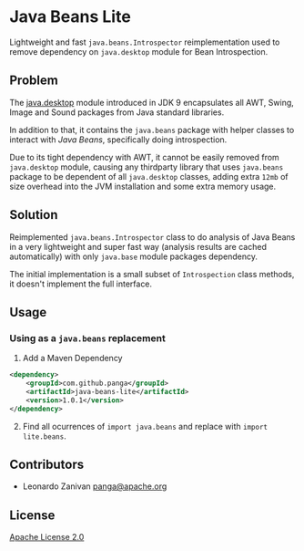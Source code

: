 # Java Beans Lite

Lightweight and fast `java.beans.Introspector` reimplementation used to remove dependency on `java.desktop` module for Bean Introspection.

## Problem

The [java.desktop](https://docs.oracle.com/javase/9/docs/api/java.desktop-summary.html) module introduced in JDK 9 encapsulates all AWT, Swing, Image and Sound packages from Java standard libraries.

In addition to that, it contains the `java.beans` package with helper classes to interact with *Java Beans*, specifically doing introspection.

Due to its tight dependency with AWT, it cannot be easily removed from `java.desktop` module, causing any thirdparty library that uses `java.beans` package to be dependent of all `java.desktop` classes, adding extra `12mb` of size overhead into the JVM installation and some extra memory usage.

## Solution

Reimplemented `java.beans.Introspector` class to do analysis of Java Beans in a very lightweight and super fast way (analysis results are cached automatically) with only `java.base` module packages dependency.

The initial implementation is a small subset of `Introspection` class methods, it doesn't implement the full interface.

## Usage

### Using as a `java.beans` replacement

1. Add a Maven Dependency

```xml
<dependency>
    <groupId>com.github.panga</groupId>
    <artifactId>java-beans-lite</artifactId>
    <version>1.0.1</version>
</dependency>
```

2. Find all ocurrences of `import java.beans` and replace with `import lite.beans`.

## Contributors

* Leonardo Zanivan <panga@apache.org>

## License

[Apache License 2.0](LICENSE)